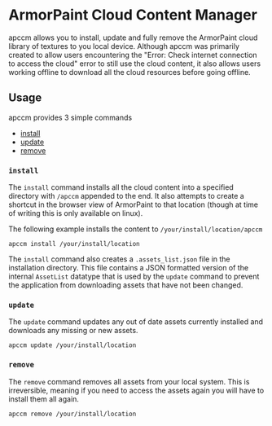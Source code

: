 # ArmorPaint Cloud Content Manager

apccm allows you to install, update and fully remove the ArmorPaint cloud library of textures
to you local device. Although apccm was primarily created to allow users encountering the 
"Error: Check internet connection to access the cloud" error to still use the cloud content,
it also allows users working offline to download all the cloud resources before going offline.

## Usage

apccm provides 3 simple commands

* [install](#install)
* [update](#update)
* [remove](#remove)

### `install`

The `install` command installs all the cloud content into a specified directory with `/apccm`
appended to the end. It also attempts to create a shortcut in the browser view of ArmorPaint
to that location (though at time of writing this is only available on linux).

The following example installs the content to `/your/install/location/apccm`

```console
apccm install /your/install/location
```

The `install` command also creates a `.assets_list.json` file in the installation directory.
This file contains a JSON formatted version of the internal `AssetList` datatype that is used
by the `update` command to prevent the application from downloading assets that have not been
changed.

### `update`

The `update` command updates any out of date assets currently installed and downloads any missing
or new assets.

```console
apccm update /your/install/location
```

### `remove`

The `remove` command removes all assets from your local system. This is irreversible, meaning
if you need to access the assets again you will have to install them all again.

```console
apccm remove /your/install/location
```
